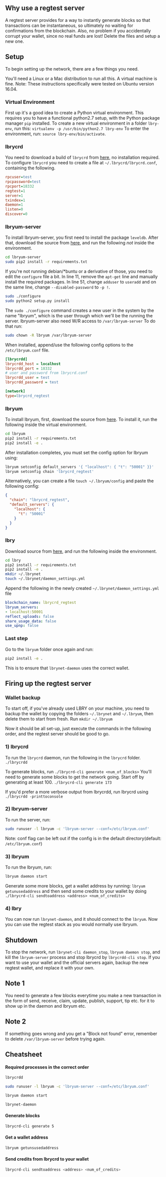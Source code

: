 ## Why use a regtest server
A regtest server provides for a way to instantly generate blocks so that transactions can be instantaneous, so ultimately no waiting for confirmations from the blockchain. Also, no problem if you accidentally corrupt your wallet, since no real funds are lost! Delete the files and setup a new one.

## Setup

To begin setting up the network, there are a few things you need.

You'll need a Linux or a Mac distribution to run all this. A virtual machine is fine.
Note: These instructions specifically were tested on Ubuntu version 16.04.

### Virtual Environment

First up it's a good idea to create a Python virtual environment. This requires you to have a functional python2.7 setup, with the Python package manager `pip` installed. To create a new virtual environment in a folder `lbry-env`, run this:
`virtualenv -p /usr/bin/python2.7 lbry-env`
To enter the environment, run:
`source lbry-env/bin/activate`.

### lbrycrd

You need to download a build of `lbrycrd` from [here](https://github.com/lbryio/lbrycrd/releases/), no installation required. To configure `lbrycrd` you need to create a file at `~/.lbrycrd/lbrycrd.conf`,
containing the following.
```ini
rpcuser=test
rpcpassword=test
rpcport=18332
regtest=1
server=1
txindex=1
daemon=1
listen=0
discover=0
```

### lbryum-server

To install lbryum-server, you first need to install the package `leveldb`. After that, download the source from [here](https://github.com/lbryio/lbryum-server/releases), and run the following _not_ inside the environment.
```bash
cd lbryum-server
sudo pip2 install -r requirements.txt
```

If you're not running debian/*buntu or a derivative of those, you need to edit the `configure` file a bit. In line 11, remove the `apt-get` line and manually install the required packages. In line 51, change `adduser` to `useradd` and on the same line, change `--disabled-password` to `-p !`.
```bash
sudo ./configure
sudo python2 setup.py install
```
The `sudo ./configure` command creates a new user in the system by the name "lbryum", which is the user through which we'll be the running the server. lbryum-server also need W/R access to `/var/lbryum-server`
To do that run:
```bash
sudo chown -R lbryum /var/lbryum-server
```
When installed, append/use the following config options to the `/etc/lbryum.conf` file.
```ini
[lbrycrdd]
lbrycrdd_host = localhost
lbrycrdd_port = 18332
# user and password from lbrycrd.conf
lbrycrdd_user = test
lbrycrdd_password = test

[network]
type=lbrycrd_regtest
```

### lbryum

To install lbryum, first, download the source from [here](https://github.com/lbryio/lbryum/releases). To install it, run the following inside the virtual environment.
```bash
cd lbryum
pip2 install -r requirements.txt
pip2 install -e .
```

After installation completes, you must set the config option for lbryum using:
```bash
lbryum setconfig default_servers '{ "localhost": { "t": "50001" }}'
lbryum setconfig chain 'lbrycrd_regtest'
```

Alternatively, you can create a file `touch ~/.lbryum/config` and paste the following config:
```json
{
  "chain": "lbrycrd_regtest",
  "default_servers": {
    "localhost": {
      "t": "50001"
    }
  }
}
```

### lbry

Download source from [here](https://github.com/lbryio/lbry/releases), and run the following inside the environment.
```bash
cd lbry
pip2 install -r requirements.txt
pip2 install -e .
mkdir ~/.lbrynet
touch ~/.lbrynet/daemon_settings.yml
```

Append the following in the newly created `~/.lbrynet/daemon_settings.yml` file
```yml
blockchain_name: lbrycrd_regtest
lbryum_servers:
- localhost:50001
reflect_uploads: false
share_usage_data: false
use_upnp: false
```

### Last step
Go to the `lbryum` folder once again and run:
```bash
pip2 install -e .
```
This is to ensure that `lbrynet-daemon` uses the correct wallet.

## Firing up the regtest server

### Wallet backup

To start off, if you've already used LBRY on your machine, you need to backup the wallet by copying the folders `~/.lbrynet` and `~/.lbryum`, then delete them to start from fresh. Run
`mkdir ~/.lbryum`

Now it should be all set-up, just execute the commands in the following order, and the regtest server should be good to go.

### 1) lbrycrd

To run the `lbrycrd` daemon, run the following in the `lbrycrd` folder.
`./lbrycrdd`

To generate blocks, run `./lbrycrd-cli generate <num_of_blocks>`
You'll need to generate some blocks to get the network going. Start off by generating at least 100.
`./lbrycrd-cli generate 173`

If you'd prefer a more verbose output from lbrycrdd, run lbrycrd using
`./lbrycrdd -printtoconsole`

### 2) lbryum-server

To run the server, run:
```bash
sudo runuser -l lbryum -c 'lbryum-server --conf=/etc/lbryum.conf'
```
Note: conf flag can be left out if the config is in the default directory(default: `/etc/lbryum.conf`)

### 3) lbryum

To run the lbryum, run:
```bash
lbryum daemon start
```

Generate some more blocks, get a wallet address by running:
`lbryum getunusedaddress`
and then send some credits to your wallet by doing
`./lbrycrd-cli sendtoaddress <address> <num_of_credits>`

### 4) lbry

You can now run `lbrynet-daemon`, and it should connect to the `lbryum`. Now you can use the regtest stack as you would normally use lbryum.

## Shutdown

To stop the network, run `lbrynet-cli daemon_stop`, `lbryum daemon stop`, and kill the `lbryum-server` process and stop lbrycrd by `lbrycrdd-cli stop`. If you want to use your wallet and the official servers again, backup the new regtest wallet, and replace it with your own.

## Note 1
You need to generate a few blocks everytime you make a new transaction in the form of send, receive, claim, update, publish, support, tip etc. for it to show up in the daemon and lbryum etc.

## Note 2
If something goes wrong and you get a "Block not found" error, remember to delete `/var/lbryum-server` before trying again.

## Cheatsheet

#### Required processes in the correct order
```bash
lbrycrdd

sudo runuser -l lbryum -c 'lbryum-server --conf=/etc/lbryum.conf'

lbryum daemon start

lbrynet-daemon
```

#### Generate blocks
```bash
lbrycrd-cli generate 5
```

#### Get a wallet address
```bash
lbryum getunsusedaddress
```

#### Send credits from lbrycrd to your wallet
```bash
lbrycrd-cli sendtoaddress <address> <num_of_credits>
```
